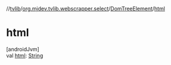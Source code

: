 //[tvlib](../../../index.md)/[org.mjdev.tvlib.webscrapper.select](../index.md)/[DomTreeElement](index.md)/[html](html.md)

# html

[androidJvm]\
val [html](html.md): [String](https://kotlinlang.org/api/latest/jvm/stdlib/kotlin/-string/index.html)
